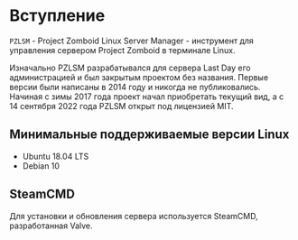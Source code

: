 # Вступление
`PZLSM` - Project Zomboid Linux Server Manager - инструмент для управления сервером Project Zomboid в терминале Linux.

Изначально PZLSM разрабатывался для сервера Last Day его администрацией и был закрытым проектом без названия. Первые версии были написаны в 2014 году и никогда не публиковались. Начиная с зимы 2017 года проект начал приобретать текущий вид, а с 14 сентября 2022 года PZLSM открыт под лицензией MIT.

## Минимальные поддерживаемые версии Linux
* Ubuntu 18.04 LTS
* Debian 10

## SteamCMD
Для установки и обновления сервера используется SteamCMD, разработанная Valve.
